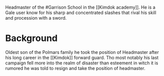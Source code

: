 Headmaster of the #Garrison School in the [[Kimdok academy]]. He is a Gale user know for his sharp and concentrated slashes that rival his skill and procession with a sword. 

# Background
Oldest son of the Polmars family he took the position of Headmaster after his long career in the [[Kimdok]] forward guard. Tho most notably his last campaign fell more into the realm of disaster than esteement in witch it is rumored he was told to resign and take the position of headmaster. 
